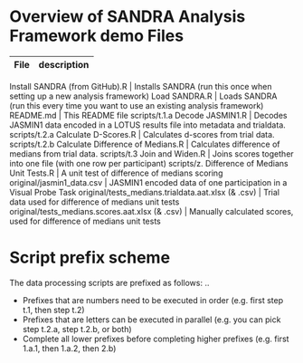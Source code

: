 # Overview of SANDRA Analysis Framework demo Files
File | description
------ | -----------

Install SANDRA (from GitHub).R | Installs SANDRA (run this once when setting up a new analysis framework)
Load SANDRA.R | Loads SANDRA (run this every time you want to use an existing analysis framework)
README.md | This README file
scripts/t.1.a Decode JASMIN1.R | Decodes JASMIN1 data encoded in a LOTUS results file into metadata and trialdata.
scripts/t.2.a Calculate D-Scores.R | Calculates d-scores from trial data.
scripts/t.2.b Calculate Difference of Medians.R | Calculates difference of medians from trial data.
scripts/t.3 Join and Widen.R | Joins scores together into one file (with one row per participant)
scripts/z. Difference of Medians Unit Tests.R | A unit test of difference of medians scoring
original/jasmin1_data.csv | JASMIN1 encoded data of one participation in a Visual Probe Task
original/tests_medians.trialdata.aat.xlsx (& .csv) | Trial data used for difference of medians unit tests
original/tests_medians.scores.aat.xlsx (& .csv) | Manually calculated scores, used for difference of medians unit tests

# Script prefix scheme
The data processing scripts are prefixed as follows: <prefix1>.<prefix2>.<prefix3>
* Prefixes that are numbers need to be executed in order (e.g. first step t.1, then step t.2)
* Prefixes that are letters can be executed in parallel (e.g. you can pick step t.2.a, step t.2.b, or both)
* Complete all lower prefixes before completing higher prefixes (e.g. first 1.a.1, then 1.a.2, then 2.b)
